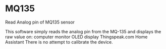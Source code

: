 # MQ135
 Read Analog pin of MQ135 sensor 

This software simply reads the analog pin from the MQ-135 and displays the raw value on:
    computer monitor
    OLED display
    Thingspeak.com
    Home Assistant
There is no attempt to calibrate the device.

